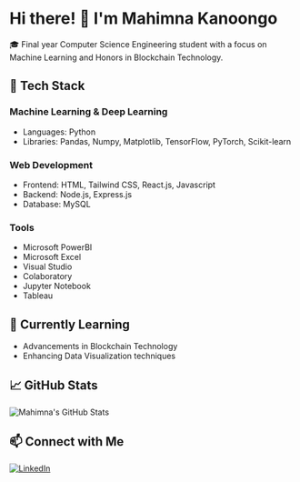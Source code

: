 # Hi there! 👋 I'm Mahimna Kanoongo

🎓 Final year Computer Science Engineering student with a focus on Machine Learning and Honors in Blockchain Technology.

## 🚀 Tech Stack

### Machine Learning & Deep Learning
- Languages: Python
- Libraries: Pandas, Numpy, Matplotlib, TensorFlow, PyTorch, Scikit-learn

### Web Development
- Frontend: HTML, Tailwind CSS, React.js, Javascript
- Backend: Node.js, Express.js
- Database: MySQL

### Tools
- Microsoft PowerBI
- Microsoft Excel
- Visual Studio
- Colaboratory
- Jupyter Notebook
- Tableau

## 🌱 Currently Learning
- Advancements in Blockchain Technology
- Enhancing Data Visualization techniques

## 📈 GitHub Stats
![Mahimna's GitHub Stats](https://github-readme-stats.vercel.app/api?username=your_username&show_icons=true&count_private=true&hide=prs&theme=dark)

## 📫 Connect with Me
[![LinkedIn](https://img.shields.io/badge/LinkedIn-Mahimna%20Kanoongo-blue)](https://www.linkedin.com/in/mahimna-kanoongo/)

<!-- Add more dynamic elements or sections as needed -->
